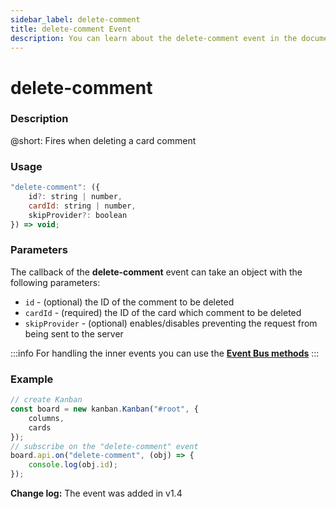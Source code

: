 ```yaml
---
sidebar_label: delete-comment
title: delete-comment Event
description: You can learn about the delete-comment event in the documentation of the DHTMLX JavaScript Kanban library. Browse developer guides and API reference, try out code examples and live demos, and download a free 30-day evaluation version of DHTMLX Kanban.
---
```


# delete-comment

### Description

@short: Fires when deleting a card comment

### Usage

~~~jsx {}
"delete-comment": ({
	id?: string | number, 
    cardId: string | number,
	skipProvider?: boolean
}) => void;
~~~

### Parameters

The callback of the **delete-comment** event can take an object with the following parameters:

- `id` -  (optional) the ID of the comment to be deleted
- `cardId` - (required) the ID of the card which comment to be deleted
- `skipProvider` - (optional) enables/disables preventing the request from being sent to the server

:::info
For handling the inner events you can use the [**Event Bus methods**](api/api_overview.md/#event-bus-methods)
:::

### Example

~~~jsx {7-9}
// create Kanban
const board = new kanban.Kanban("#root", {
	columns,
	cards
});
// subscribe on the "delete-comment" event
board.api.on("delete-comment", (obj) => {
	console.log(obj.id);
});
~~~

**Change log:** The event was added in v1.4